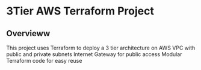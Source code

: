 # 3Tier AWS Terraform Project

## Overvieww
This project uses Terraform to deploy a 3 tier architecture on AWS
VPC with public and private subnets
Internet Gateway for public access
Modular Terraform code for easy reuse
